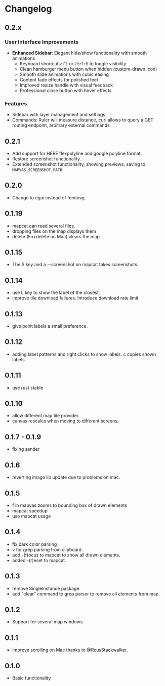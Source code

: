 # Changelog

## 0.2.x

### User Interface Improvements
- **Enhanced Sidebar**: Elegant hide/show functionality with smooth animations
  - Keyboard shortcuts: `F1` or `Ctrl+B` to toggle visibility
  - Clean hamburger menu button when hidden (custom-drawn icon)
  - Smooth slide animations with cubic easing
  - Content fade effects for polished feel
  - Improved resize handle with visual feedback
  - Professional close button with hover effects

### Features
- Sidebar with layer management and settings
- Commands: Ruler will measure distance, curl allows to query a GET routing endpoint, arbitrary external commands.

## 0.2.1

- Add support for HERE flexpolyline and google polyline format.
- Restore screenshot functionality.
- Extended screenshot functionality, showing previews, saving to `MAPVAS_SCREENSHOT_PATH`.

## 0.2.0

- Change to egui instead of femtovg.

## 0.1.19

- mapcat can read several files.
- dropping files on the map displays them
- delete (Fn+delete on Mac) clears the map

## 0.1.15

- The S key and a --screenshot on mapcat takes screenshots.

## 0.1.14

- use L key to show the label of the closest.
- improve tile download failures. Introduce download rate limit

## 0.1.13

- give point labels a small preference.

## 0.1.12

- adding label patterns and right clicks to show labels. c copies shown labels.

## 0.1.11

- use rust stable

## 0.1.10

- allow different map tile provider.
- canvas rescales when moving to different screens.

## 0.1.7 - 0.1.9

- fixing sender

## 0.1.6

- reverting image lib update due to problems on mac.

## 0.1.5

- f in mapvas zooms to bounding box of drawn elements
- mapcat speedup
- use mapcat <FILE> usage

## 0.1.4

- fix dark color parsing
- v for grep parsing from clipboard.
- add -(f)ocus to mapcat to show all drawn elements.
- added -(r)eset to mapcat.

## 0.1.3

- remove SingleInstance package.
- add "clear" command to grep parser to remove all elements from map.

## 0.1.2

- Support for several map windows.

## 0.1.1

- Improve scrolling on Mac thanks to @RcusStackwalker.

## 0.1.0

- Basic functionality

